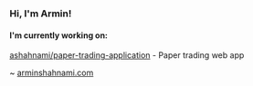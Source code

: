 ### Hi, I'm Armin!

#### I'm currently working on:

[ashahnami/paper-trading-application](https://github.com/ashahnami/paper-trading-application) - Paper trading web app

~ <a href="arminshahnami.com">arminshahnami.com</a>